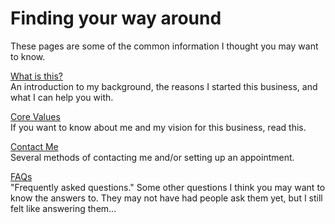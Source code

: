 # Finding your way around
  
These pages are some of the common information I thought you may want to know.

[What is this?](main/what_is_this.md)  
An introduction to my background, the reasons I started this business, and what I can help you with.

[Core Values](main/core_values.md)  
If you want to know about me and my vision for this business, read this.

[Contact Me](main/contact.md)  
Several methods of contacting me and/or setting up an appointment.

[FAQs](main/faqs.md)  
"Frequently asked questions." Some other questions I think you may want to know the answers to.
They may not have had people ask them yet, but I still felt like answering them...